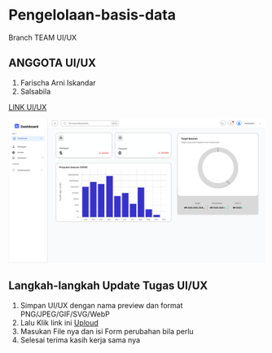 # Pengelolaan-basis-data
Branch TEAM UI/UX
<h2>ANGGOTA UI/UX</h2>
<ol>
  <li>Farischa Arni Iskandar</li>
  <li>Salsabila</li>
</ol>
<a href="https://www.figma.com/design/MYfdgbii0pY6t6DjlRDFql/Untitled?node-id=0-1&t=RXBDfD1fAcDCNpAg-1">LINK UI/UX</a>

![Preview](Dashboard.png)

<h2>Langkah-langkah Update Tugas UI/UX</h2>
<ol>
  <li>Simpan UI/UX dengan nama preview dan format PNG/JPEG/GIF/SVG/WebP</li>
  <li>Lalu Klik link ini <a href="https://github.com/ZAWARUNO/Pengelolaan-basis-data/upload/UI/UX">Uploud</a></li>
  <li>Masukan File nya dan isi Form perubahan bila perlu</li>
  <li>Selesai terima kasih kerja sama nya</li>
</ol>
